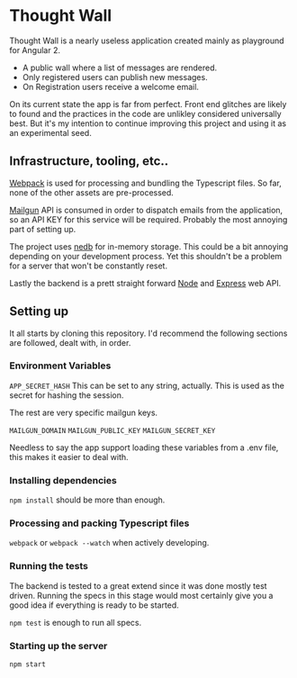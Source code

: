 # Thought Wall

Thought Wall is a nearly useless application created mainly as playground for Angular 2.

  * A public wall where a list of messages are rendered.
  * Only registered users can publish new messages.
  * On Registration users receive a welcome email.


On its current state the app is far from perfect. Front end glitches are likely to found and the practices in
the code are unlikley considered universally best. But it's my intention to continue improving this project
and using it as an experimental seed.

## Infrastructure, tooling, etc..

[Webpack](https://webpack.js.org/) is used for processing and bundling the Typescript files. So far, none of the other assets are pre-processed.

[Mailgun](https://www.mailgun.com/) API is consumed in order to dispatch emails from the application, so an API KEY for this service will be required. Probably the most annoying part of setting up.

The project uses [nedb](https://github.com/louischatriot/nedb) for in-memory storage. This could be a bit annoying depending on your development process. Yet this shouldn't be a problem for a server that won't be constantly reset.

Lastly the backend is a prett straight forward [Node](https://nodejs.org/en/) and [Express](https://expressjs.com/) web API.

## Setting up

It all starts by cloning this repository. I'd recommend the following sections are followed, dealt with, in order.

### Environment Variables

`APP_SECRET_HASH` This can be set to any string, actually. This is used as the secret for hashing the session.

The rest are very specific mailgun keys.

`MAILGUN_DOMAIN`
`MAILGUN_PUBLIC_KEY`
`MAILGUN_SECRET_KEY`

Needless to say the app support loading these variables from a .env file, this makes it easier to deal with.

### Installing dependencies

`npm install` should be more than enough.

### Processing and packing Typescript files

`webpack` or `webpack --watch` when actively developing.

### Running the tests

The backend is tested to a great extend since it was done mostly test driven. Running the specs
in this stage would most certainly give you a good idea if everything is ready to be started.

`npm test` is enough to run all specs.

### Starting up the server

`npm start`
